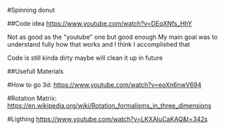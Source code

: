#Spinning donut

##Code idea
https://www.youtube.com/watch?v=DEqXNfs_HhY

Not as good as the "youtube" one but good enough
My main goal was to understand fully how that works and I think I accomplished that

Code is still kinda dirty maybe will clean it up in future

##Usefull Materials

#How to go 3d:
https://www.youtube.com/watch?v=eoXn6nwV694

#Rotation Matrix:
https://en.wikipedia.org/wiki/Rotation_formalisms_in_three_dimensions

#Ligthing
https://www.youtube.com/watch?v=LKXAIuCaKAQ&t=342s
